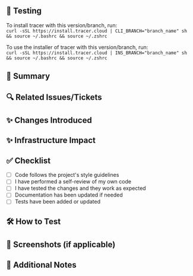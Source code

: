 ## 🧪 Testing
To install tracer with this version/branch, run:<br>
`curl -sSL https://install.tracer.cloud | CLI_BRANCH="branch_name" sh && source ~/.bashrc && source ~/.zshrc`

To use the installer of tracer with this version/branch, run:<br>
`curl -sSL https://install.tracer.cloud | INS_BRANCH="branch_name" sh && source ~/.bashrc && source ~/.zshrc` 


## 📌 Summary
<!-- Provide a concise summary of your changes -->

## 🔍 Related Issues/Tickets
<!-- Link to related issues or tickets, e.g., Closes #123 -->

## ✨ Changes Introduced
<!-- Briefly describe the changes in this PR -->

## ✨ Infrastructure Impact
<!-- Briefly describe if there is some impact to our infrastructure -->


## ✅ Checklist
- [ ] Code follows the project's style guidelines
- [ ] I have performed a self-review of my own code
- [ ] I have tested the changes and they work as expected
- [ ] Documentation has been updated if needed
- [ ] Tests have been added or updated

## 🛠️ How to Test
<!-- Provide instructions on how to test your changes -->

## 🚀 Screenshots (if applicable)
<!-- Add screenshots or GIFs to demonstrate the changes -->

## 📌 Additional Notes
<!-- Add any other relevant information -->
